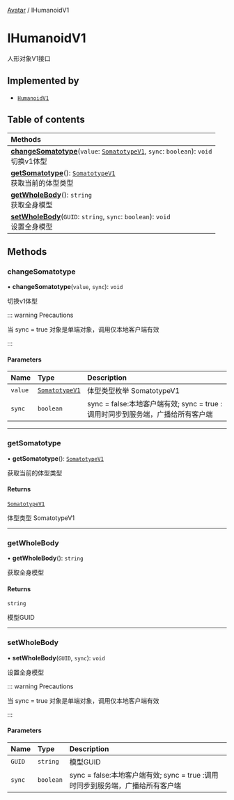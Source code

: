 [Avatar](../groups/Avatar.Avatar.md) / IHumanoidV1

# IHumanoidV1 <Badge type="tip" text="Interface" /> <Score text="IHumanoidV1" />

人形对象V1接口

## Implemented by

- [`HumanoidV1`](../classes/Gameplay.HumanoidV1.md)

## Table of contents

| Methods |
| :-----|
| **[changeSomatotype](Gameplay.IHumanoidV1.md#changesomatotype)**(`value`: [`SomatotypeV1`](../enums/Gameplay.SomatotypeV1.md), `sync`: `boolean`): `void` <br> 切换v1体型|
| **[getSomatotype](Gameplay.IHumanoidV1.md#getsomatotype)**(): [`SomatotypeV1`](../enums/Gameplay.SomatotypeV1.md) <br> 获取当前的体型类型|
| **[getWholeBody](Gameplay.IHumanoidV1.md#getwholebody)**(): `string` <br> 获取全身模型|
| **[setWholeBody](Gameplay.IHumanoidV1.md#setwholebody)**(`GUID`: `string`, `sync`: `boolean`): `void` <br> 设置全身模型|

## Methods

### changeSomatotype <Score text="changeSomatotype" /> 

• **changeSomatotype**(`value`, `sync`): `void` 

切换v1体型

::: warning Precautions

当 sync = true 对象是单端对象，调用仅本地客户端有效

:::


#### Parameters

| Name | Type | Description |
| :------ | :------ | :------ |
| `value` | [`SomatotypeV1`](../enums/Gameplay.SomatotypeV1.md) |  体型类型枚举 SomatotypeV1 |
| `sync` | `boolean` | sync = false:本地客户端有效; sync = true :调用时同步到服务端，广播给所有客户端 |


___

### getSomatotype <Score text="getSomatotype" /> 

• **getSomatotype**(): [`SomatotypeV1`](../enums/Gameplay.SomatotypeV1.md) 

获取当前的体型类型


#### Returns

[`SomatotypeV1`](../enums/Gameplay.SomatotypeV1.md)

体型类型 SomatotypeV1

___

### getWholeBody <Score text="getWholeBody" /> 

• **getWholeBody**(): `string` 

获取全身模型


#### Returns

`string`

模型GUID

___

### setWholeBody <Score text="setWholeBody" /> 

• **setWholeBody**(`GUID`, `sync`): `void` 

设置全身模型

::: warning Precautions

当 sync = true 对象是单端对象，调用仅本地客户端有效

:::


#### Parameters

| Name | Type | Description |
| :------ | :------ | :------ |
| `GUID` | `string` | 模型GUID |
| `sync` | `boolean` | sync = false:本地客户端有效; sync = true :调用时同步到服务端，广播给所有客户端 |


